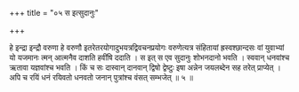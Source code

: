 +++
title = "०५ स इत्सुदानुः"

+++

हे इन्द्रा इन्द्रौ वरुणा हे वरुणौ इतरेतरयोगादुभयत्रद्विवचनप्रयोगः वरुणेत्यत्र संहितायां ह्रस्वश्छान्दसः वां युवाभ्यां यो यजमानः त्मन् आत्मनैव दाशति हवींषि ददाति । स इत् स एव सुदानुः शोभनदानो भवति । स्ववान् धनवांश्च ऋतावा यज्ञवांश्च भवति । किं च सः दास्वान् दानवान् द्विषो द्वेष्टुः इषा अन्नेन जयलब्देन सह तरेत् प्राप्येत् । अपि च रयिं धनं रयिवतो धनवतो जनान् पुत्रांश्च वंसत् सम्भजेत् ॥ ५ ॥